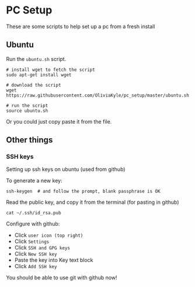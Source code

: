 # PC Setup

These are some scripts to help set up a pc from a fresh install

## Ubuntu

Run the `ubuntu.sh` script.

```
# install wget to fetch the script
sudo apt-get install wget

# download the script
wget https://raw.githubusercontent.com/OliviaKyle/pc_setup/master/ubuntu.sh

# run the script
source ubuntu.sh
```

Or you could just copy paste it from the file.

## Other things

### SSH keys

Setting up ssh keys on ubuntu (used from github)

To generate a new key:

```
ssh-keygen  # and follow the prompt, blank passphrase is OK
```

Read the public key, and copy it from the terminal (for pasting in github)

```
cat ~/.ssh/id_rsa.pub
```

Configure with github: 
* Click `user icon (top right)`
* Click `Settings`
* Click `SSH and GPG keys`
* Click `New SSH key`
* Paste the key into Key text block
* Click `Add SSH key`

You should be able to use git with github now!
